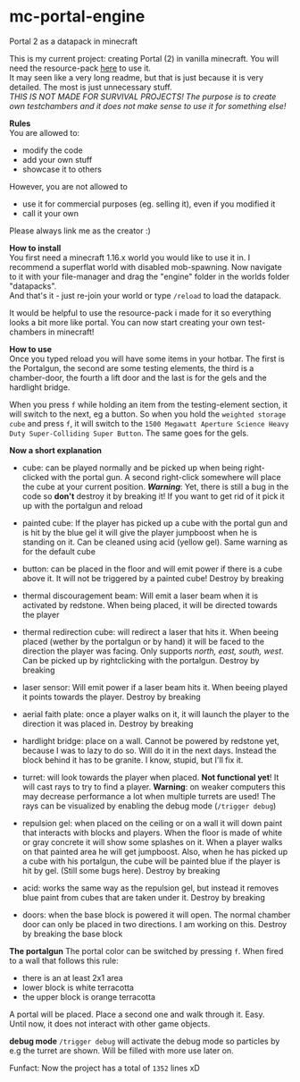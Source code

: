 # mc-portal-engine
Portal 2 as a datapack in minecraft

This is my current project: creating Portal (2) in vanilla minecraft. You will need the resource-pack [here](https://github.com/DerBejijing/mc-portal-resources) to use it.  
It may seen like a very long readme, but that is just because it is very detailed. The most is just unnecessary stuff.  
*THIS IS NOT MADE FOR SURVIVAL PROJECTS! The purpose is to create own testchambers and it does not make sense to use it for something else!*  

**Rules**  
You are allowed to:
  - modify the code
  - add your own stuff
  - showcase it to others

However, you are not allowed to
  - use it for commercial purposes (eg. selling it), even if you modified it
  - call it your own

Please always link me as the creator :)

**How to install**  
You first need a minecraft 1.16.x world you would like to use it in.
I recommend a superflat world with disabled mob-spawning. Now navigate to it with your file-manager and drag the "engine" folder in the worlds folder "datapacks".  
And that's it - just re-join your world or type `/reload` to load the datapack.

It would be helpful to use the resource-pack i made for it so everything looks a bit more like portal.
You can now start creating your own test-chambers in minecraft!

**How to use**  
Once you typed reload you will have some items in your hotbar. The first is the Portalgun, the second are some testing elements, the third is a chamber-door, the fourth a lift door and the last is for the gels and the hardlight bridge.

When you press `f` while holding an item from the testing-element section, it will switch to the next, eg a button.
So when you hold the `weighted storage cube` and press `f`, it will switch to the `1500 Megawatt Aperture Science Heavy Duty Super-Colliding Super Button`.
The same goes for the gels.

**Now a short explanation**    
  - cube: can be played normally and be picked up when being right-clicked with the portal gun. A second right-click somewhere will place the cube at your current position. **_Warning_**: Yet, there is still a bug in the code so **don't** destroy it by breaking it! If you want to get rid of it pick it up with the portalgun and reload
  - painted cube: If the player has picked up a cube with the portal gun and is hit by the blue gel it will give the player jumpboost when he is standing on it. Can be cleaned using acid (yellow gel). Same warning as for the default cube
  - button: can be placed in the floor and will emit power if there is a cube above it. It will not be triggered by a painted cube! Destroy by breaking
  - thermal discouragement beam: Will emit a laser beam when it is activated by redstone. When being placed, it will be directed towards the player
  - thermal redirection cube: will redirect a laser that hits it. When beeing placed (wether by the portalgun or by hand) it will be faced to the direction the player was facing. Only supports *north, east, south, west*. Can be picked up by rightclicking with the portalgun. Destroy by breaking
  - laser sensor: Will emit power if a laser beam hits it. When beeing played it points towards the player. Destroy by breaking
  - aerial faith plate: once a player walks on it, it will launch the player to the direction it was placed in. Destroy by breaking
  - hardlight bridge: place on a wall. Cannot be powered by redstone yet, because I was to lazy to do so. Will do it in the next days. Instead the block behind it has to be granite. I know, stupid, but I'll fix it.

  - turret: will look towards the player when placed. **Not functional yet**! It will cast rays to try to find a player. **Warning**: on weaker computers this may decrease performance a lot when multiple turrets are used! The rays can be visualized by enabling the debug mode (`/trigger debug`)

  - repulsion gel: when placed on the ceiling or on a wall it will down paint that interacts with blocks and players. When the floor is made of white or gray concrete it will show some splashes on it. When a player walks on that painted area he will get jumpboost. Also, when he has picked up a cube with his portalgun, the cube will be painted blue if the player is hit by gel. (Still some bugs here). Destroy by breaking
  - acid: works the same way as the repulsion gel, but instead it removes blue paint from cubes that are taken under it. Destroy by breaking

  - doors: when the base block is powered it will open. The normal chamber door can only be placed in two directions. I am working on this. Destroy by breaking the base block

**The portalgun**
The portal color can be switched by pressing `f`. When fired to a wall that follows this rule:  
  - there is an at least 2x1 area
  - lower block is white terracotta
  - the upper block is orange terracotta

A portal will be placed. Place a second one and walk through it. Easy.  
Until now, it does not interact with other game objects.

**debug mode**
`/trigger debug` will activate the debug mode so particles by e.g the turret are shown. Will be filled with more use later on.  



Funfact: Now the project has a total of `1352` lines xD
